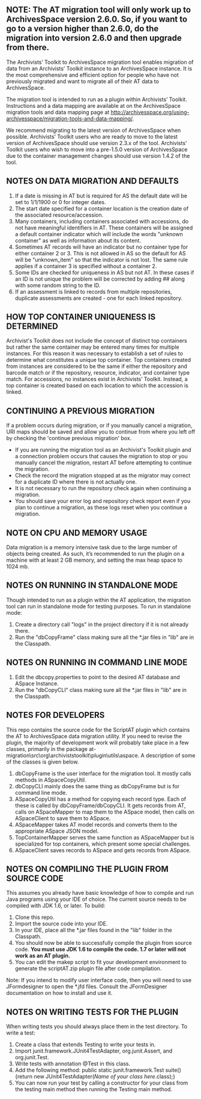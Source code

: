 ## NOTE: The AT migration tool will only work up to ArchivesSpace version 2.6.0. So, if you want to go to a version higher than 2.6.0, do the migration into version 2.6.0 and then upgrade from there.

The Archivists’ Toolkit to ArchivesSpace migration tool enables migration of data from an Archivists’ Toolkit instance to an ArchivesSpace instance. It is the most comprehensive and efficient option for people who have not previously migrated and want to migrate all of their AT data to ArchivesSpace.

The migration tool is intended to run as a plugin within Archivists’ Toolkit. Instructions and a data mapping are available at on the ArchivesSpace migration tools and data mapping page at http://archivesspace.org/using-archivesspace/migration-tools-and-data-mapping/.

We recommend migrating to the latest version of ArchivesSpace when possible. Archivists’ Toolkit users who are ready to move to the latest version of ArchivesSpace should use version 2.3.x of the tool. Archivists’ Toolkit users who wish to move into a pre-1.5.0 version of ArchivesSpace due to the container management changes should use version 1.4.2 of the tool. 

## NOTES ON DATA MIGRATION AND DEFAULTS
1.	If a date is missing in AT but is required for AS the default date will be set to 1/1/1900 or 0 for integer dates.
2.	The start date specified for a container location is the creation date of the associated resource/accession.
3.	Many containers, including containers associated with accessions, do not have meaningful identifiers in AT. These containers will be assigned a default container indicator which will include the words "unknown container" as well as information about its content.
4.	Sometimes AT records will have an indicator but no container type for either container 2 or 3. This is not allowed in AS so the default for AS will be "unknown_item" so that the indicator is not lost. The same rule applies if a container 3 is specified without a container 2.
5.	Some IDs are checked for uniqueness in AS but not AT. In these cases if an ID is not unique the problem will be corrected by adding ## along with some random string to the ID.
6.	If an assessment is linked to records from multiple repositories, duplicate assessments are created - one for each linked repository.

## HOW TOP CONTAINER UNIQUENESS IS DETERMINED
Archivist's Toolkit does not include the concept of distinct top containers but rather the same container may be entered many times for multiple instances. For this reason it was necessary to establish a set of rules to determine what constitutes a unique top container. Top containers created from instances are considered to be the same if either the repository and barcode match or if the repository, resource, indicator, and container type match. For accessions, no instances exist in Archivists’ Toolkit. Instead, a top container is created based on each location to which the accession is linked.

## CONTINUING A PREVIOUS MIGRATION
If a problem occurs during migration, or if you manually cancel a migration, URI maps should be saved and allow you to continue from where you left off by checking the 'continue previous migration' box.
* If you are running the migration tool as an Archivist's Toolkit plugin and a connection problem occurs that causes the migration to stop or you manually cancel the migration, restart AT before attempting to continue the migration.
* Check the record the migration stopped at as the migrator may correct for a duplicate ID where there is not actually one.
* It is not necessary to run the repository check again when continuing a migration.
* You should save your error log and repository check report even if you plan to continue a migration, as these logs reset when you continue a migration.

## NOTE ON CPU AND MEMORY USAGE
Data migration is a memory intensive task due to the large number of objects being created. As such, it’s recommended to run the plugin on a machine with at least 2 GB memory, and setting the max heap space to 1024 mb.

## NOTES ON RUNNING IN STANDALONE MODE
Though intended to run as a plugin within the AT application, the migration tool can run in standalone mode for testing purposes. To run in standalone mode:
1.	Create a directory call "logs" in the project directory if it is not already there.
2.	Run the "dbCopyFrame" class making sure all the *.jar files in "lib" are in the Classpath.

## NOTES ON RUNNING IN COMMAND LINE MODE
1.	Edit the dbcopy.properties to point to the desired AT database and ASpace Instance.
2.	Run the "dbCopyCLI" class making sure all the *.jar files in "lib" are in the Classpath.

## NOTES FOR DEVELOPERS
This repo contains the source code for the ScriptAT plugin which contains the AT to ArchivesSpace data migration utility. If you need to revise the plugin, the majority of development work will probably take place in a few classes, primarily in the package at-migration\src\org\archiviststoolkit\plugin\utils\aspace. A description of some of the classes is given below.
1.	dbCopyFrame is the user interface for the migration tool. It mostly calls methods in ASpaceCopyUtil.
2.	dbCopyCLI mainly does the same thing as dbCopyFrame but is for command line mode.
3.	ASpaceCopyUtil has a method for copying each record type. Each of these is called by dbCopyFrame/dbCopyCLI. It gets records from AT, calls on ASpaceMapper to map them to the ASpace model, then calls on ASpaceClient to save them to ASpace.
4.	ASpaceMapper takes AT model records and converts them to the appropriate ASpace JSON model.
5.	TopContainerMapper serves the same function as ASpaceMapper but is specialized for top containers, which present some special challenges.
6.	ASpaceClient saves records to ASpace and gets records from ASpace.

## NOTES ON COMPILING THE PLUGIN FROM SOURCE CODE
This assumes you already have basic knowledge of how to compile and run Java programs using your IDE of choice. The current source needs to be compiled with JDK 1.6, or later. To build:

1. Clone this repo.
2. Import the source code into your IDE.
3. In your IDE, place all the \*.jar files found in the "lib" folder in the Classpath.
4. You should now be able to successfully compile the plugin from source code. **You must use JDK 1.6 to compile the code. 1.7 or later will not work as an AT plugin.**
5. You can edit the makep script to fit your development environment to generate the scriptAT.zip plugin file after code compilation.

Note: If you intend to modify user interface code, then you will need to use JFormdesigner to open the \*.jfd files. Consult the JFormDesigner documentation on how to install and use it.

## NOTES ON WRITING TESTS FOR THE PLUGIN
When writing tests you should always place them in the test directory. To write a test:
1.	Create a class that extends Testing to write your tests in.
2.	Import junit.framework.JUnit4TestAdapter, org.junit.Assert, and org.junit.Test.
3.	Write tests with annotation @Test in this class.
4.	Add the following method: public static junit.framework.Test suite() {return new JUnit4TestAdapter(*Name of your class here*.class);}
5.	You can now run your test by calling a constructor for your class from the testing main method then running the Testing main method.
